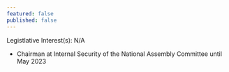 ```yaml
---
featured: false
published: false
---
```

Legistlative Interest(s): N/A

* Chairman at Internal Security of the National Assembly Committee until May 2023
